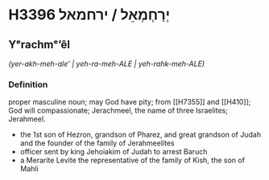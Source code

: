 # H3396 יְרַחְמְאֵל / ירחמאל

## Yᵉrachmᵉʼêl

_(yer-akh-meh-ale' | yeh-ra-meh-ALE | yeh-rahk-meh-ALE)_

### Definition

proper masculine noun; may God have pity; from [[H7355]] and [[H410]]; God will compassionate; Jerachmeel, the name of three Israelites; Jerahmeel.

- the 1st son of Hezron, grandson of Pharez, and great grandson of Judah and the founder of the family of Jerahmeelites
- officer sent by king Jehoiakim of Judah to arrest Baruch
- a Merarite Levite the representative of the family of Kish, the son of Mahli
